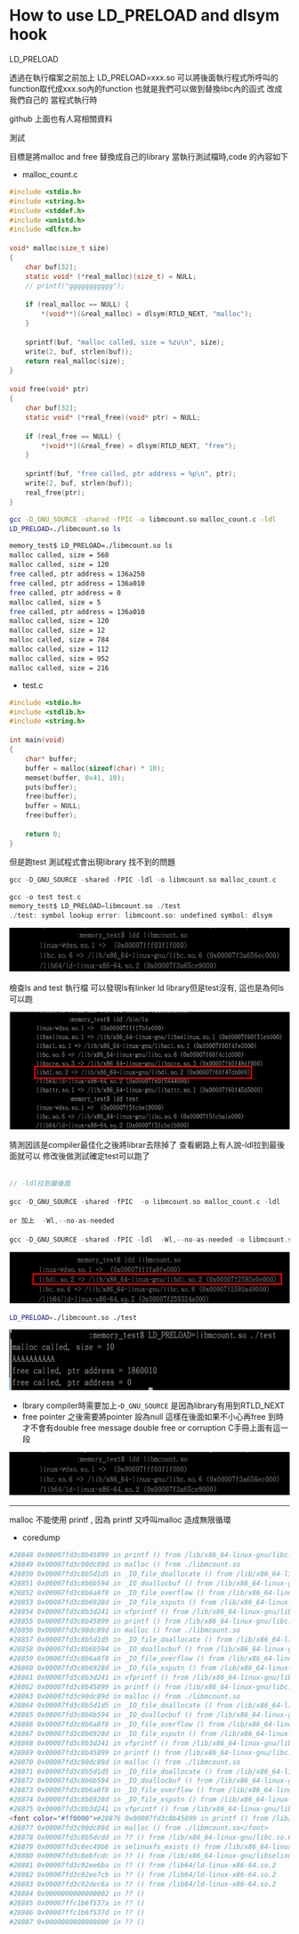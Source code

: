 # How to use LD_PRELOAD and dlsym hook




LD_PRELOAD

透過在執行檔案之前加上 LD_PRELOAD=xxx.so 可以將後面執行程式所呼叫的function取代成xxx.so內的function
也就是我們可以做到替換libc內的函式 改成我們自己的 當程式執行時

github 上面也有人寫相關資料

測試

目標是將malloc and free 替換成自己的library 當執行測試檔時,code 的內容如下

- malloc_count.c


```c
#include <stdio.h>
#include <string.h>
#include <stddef.h>
#include <unistd.h>
#include <dlfcn.h>

void* malloc(size_t size)
{
    char buf[32];
    static void* (*real_malloc)(size_t) = NULL;
    // printf("ggggggggggg");

    if (real_malloc == NULL) {
        *(void**)(&real_malloc) = dlsym(RTLD_NEXT, "malloc");
    }

    sprintf(buf, "malloc called, size = %zu\n", size);
    write(2, buf, strlen(buf));
    return real_malloc(size);
}

void free(void* ptr)
{
    char buf[32];
    static void* (*real_free)(void* ptr) = NULL;

    if (real_free == NULL) {
        *(void**)(&real_free) = dlsym(RTLD_NEXT, "free");
    }

    sprintf(buf, "free called, ptr address = %p\n", ptr);
    write(2, buf, strlen(buf));
    real_free(ptr);
}
```

```sh
gcc -D_GNU_SOURCE -shared -fPIC -o libmcount.so malloc_count.c -ldl
LD_PRELOAD=./libmcount.so ls
```

```sh
memory_test$ LD_PRELOAD=./libmcount.so ls
malloc called, size = 568
malloc called, size = 120
free called, ptr address = 136a250
free called, ptr address = 136a010
free called, ptr address = 0
malloc called, size = 5
free called, ptr address = 136a010
malloc called, size = 120
malloc called, size = 12
malloc called, size = 784
malloc called, size = 112
malloc called, size = 952
malloc called, size = 216
```


- test.c

```c
#include <stdio.h>
#include <stdlib.h>
#include <string.h>

int main(void)
{
    char* buffer;
    buffer = malloc(sizeof(char) * 10);
    memset(buffer, 0x41, 10);
    puts(buffer);
    free(buffer);
    buffer = NULL;
    free(buffer);

	return 0;
}
```

但是跑test 測試程式會出現library 找不到的問題



```c
gcc -D_GNU_SOURCE -shared -fPIC -ldl -o libmcount.so malloc_count.c 
```

```c
gcc -o test test.c
memory_test$ LD_PRELOAD=libmcount.so ./test
./test: symbol lookup error: libmcount.so: undefined symbol: dlsym
```

![](images/ldd.png)

檢查ls and test 執行檔 可以發現ls有linker ld library但是test沒有, 這也是為何ls可以跑

![](images/ldd2.png)

猜測因該是compiler最佳化之後將librar去除掉了 查看網路上有人說-ldl拉到最後面就可以
修改後做測試確定test可以跑了


```c

// -ldl拉到最後面

gcc -D_GNU_SOURCE -shared -fPIC  -o libmcount.so malloc_count.c -ldl

or 加上  -Wl,--no-as-needed 

gcc -D_GNU_SOURCE -shared -fPIC -ldl  -Wl,--no-as-needed -o libmcount.so malloc_count.c 

```
![](images/ldd3.png)

```sh
LD_PRELOAD=./libmcount.so ./test
```

![](images/result.png)




- lbrary compiler時需要加上-`D_GNU_SOURCE` 是因為library有用到RTLD_NEXT
- free pointer 之後需要將pointer 設為null 這樣在後面如果不小心再free 到時才不會有double free message
double free or corruption
C手冊上面有這一段


![](images/unnamed.png)


---

malloc 不能使用 printf , 因為 printf 又呼叫malloc 造成無限循環


- coredump

```sh
#28848 0x00007fd3c8b45899 in printf () from /lib/x86_64-linux-gnu/libc.so.6
#28849 0x00007fd3c90dc89d in malloc () from ./libmcount.so
#28850 0x00007fd3c8b5d1d5 in _IO_file_doallocate () from /lib/x86_64-linux-gnu/libc.so.6
#28851 0x00007fd3c8b6b594 in _IO_doallocbuf () from /lib/x86_64-linux-gnu/libc.so.6
#28852 0x00007fd3c8b6a8f8 in _IO_file_overflow () from /lib/x86_64-linux-gnu/libc.so.6
#28853 0x00007fd3c8b6928d in _IO_file_xsputn () from /lib/x86_64-linux-gnu/libc.so.6
#28854 0x00007fd3c8b3d241 in vfprintf () from /lib/x86_64-linux-gnu/libc.so.6
#28855 0x00007fd3c8b45899 in printf () from /lib/x86_64-linux-gnu/libc.so.6
#28856 0x00007fd3c90dc89d in malloc () from ./libmcount.so
#28857 0x00007fd3c8b5d1d5 in _IO_file_doallocate () from /lib/x86_64-linux-gnu/libc.so.6
#28858 0x00007fd3c8b6b594 in _IO_doallocbuf () from /lib/x86_64-linux-gnu/libc.so.6
#28859 0x00007fd3c8b6a8f8 in _IO_file_overflow () from /lib/x86_64-linux-gnu/libc.so.6
#28860 0x00007fd3c8b6928d in _IO_file_xsputn () from /lib/x86_64-linux-gnu/libc.so.6
#28861 0x00007fd3c8b3d241 in vfprintf () from /lib/x86_64-linux-gnu/libc.so.6
#28862 0x00007fd3c8b45899 in printf () from /lib/x86_64-linux-gnu/libc.so.6
#28863 0x00007fd3c90dc89d in malloc () from ./libmcount.so
#28864 0x00007fd3c8b5d1d5 in _IO_file_doallocate () from /lib/x86_64-linux-gnu/libc.so.6
#28865 0x00007fd3c8b6b594 in _IO_doallocbuf () from /lib/x86_64-linux-gnu/libc.so.6
#28866 0x00007fd3c8b6a8f8 in _IO_file_overflow () from /lib/x86_64-linux-gnu/libc.so.6
#28867 0x00007fd3c8b6928d in _IO_file_xsputn () from /lib/x86_64-linux-gnu/libc.so.6
#28868 0x00007fd3c8b3d241 in vfprintf () from /lib/x86_64-linux-gnu/libc.so.6
#28869 0x00007fd3c8b45899 in printf () from /lib/x86_64-linux-gnu/libc.so.6
#28870 0x00007fd3c90dc89d in malloc () from ./libmcount.so
#28871 0x00007fd3c8b5d1d5 in _IO_file_doallocate () from /lib/x86_64-linux-gnu/libc.so.6
#28872 0x00007fd3c8b6b594 in _IO_doallocbuf () from /lib/x86_64-linux-gnu/libc.so.6
#28873 0x00007fd3c8b6a8f8 in _IO_file_overflow () from /lib/x86_64-linux-gnu/libc.so.6
#28874 0x00007fd3c8b6928d in _IO_file_xsputn () from /lib/x86_64-linux-gnu/libc.so.6
#28875 0x00007fd3c8b3d241 in vfprintf () from /lib/x86_64-linux-gnu/libc.so.6
<font color="#ff0000">#28876 0x00007fd3c8b45899 in printf () from /lib/x86_64-linux-gnu/libc.so.6
#28877 0x00007fd3c90dc89d in malloc () from ./libmcount.so</font>
#28878 0x00007fd3c8b5dcdd in ?? () from /lib/x86_64-linux-gnu/libc.so.6
#28879 0x00007fd3c8ec49b6 in selinuxfs_exists () from /lib/x86_64-linux-gnu/libselinux.so.1
#28880 0x00007fd3c8ebfcdc in ?? () from /lib/x86_64-linux-gnu/libselinux.so.1
#28881 0x00007fd3c92ee6ba in ?? () from /lib64/ld-linux-x86-64.so.2
#28882 0x00007fd3c92ee7cb in ?? () from /lib64/ld-linux-x86-64.so.2
#28883 0x00007fd3c92dec6a in ?? () from /lib64/ld-linux-x86-64.so.2
#28884 0x0000000000000002 in ?? ()
#28885 0x00007ffc1b6f537a in ?? ()
#28886 0x00007ffc1b6f537d in ?? ()
#28887 0x0000000000000000 in ?? ()
```